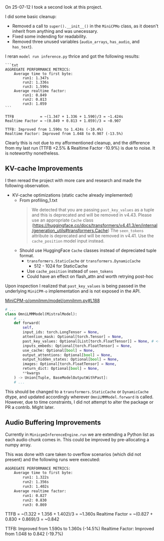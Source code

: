 On 25-07-12 I took a second look at this project.

I did some basic cleanup:

- Removed a call to `super().__init__()` in the `MiniCPMo` class, as it doesn't inherit from anything and was unecessary.
- Fixed some indending for readability.
- Removed three unused variables (`audio_arrays`, `has_audio`, and `has_text`).

I reran `model run inference.py` thrice and got the following results:

    ```txt
    AGGREGATE PERFORMANCE METRICS:
        Average time to first byte: 
            run1: 1.347s
            run2: 1.336s
            run3: 1.590s
        Average realtime factor:
            run1: 0.849
            run2: 0.813
            run3: 1.059
    ```

    TTFB            = ~(1.347 + 1.336 + 1.590)/3 = ~1.424s
    Realtime Factor = ~(0.849 + 0.813 + 1.059)/3 = ~0.907

    TTFB: Improved from 1.590s to 1.424s (-10.4%)
    Realtime Factor: Improved from 1.048 to 0.907 (-13.5%)

Clearly this is not due to my afformentioned cleanup, and the difference from my last run (TTFB +2.5% & Realtime Factor -10.9%) is due to noise. It is noteworthy nonetheless.

## KV-cache Improvements

I then reread the project with more care and research and made the following observation.

- KV-cache optimizations (static cache already implemented)
    - From profiling_1.txt
        > We detected that you are passing `past_key_values` as a tuple and this
        > is deprecated and will be removed in v4.43. Please use an appropriate
        > `Cache` class
        > (https://huggingface.co/docs/transformers/v4.41.3/en/internal/generation_utils#transformers.Cache)
        > The `seen_tokens` attribute is deprecated and will be removed in
        > v4.41. Use the `cache_position` model input instead. 
    - Should use HuggingFace `Cache` classes instead of depreciated tuple format.
        - `transformers.StaticCache` or `transformers.DynamicCache`
            - 512 - 1024 for StaticCache
        - Use `cache_position` instead of `seen_tokens`
        - Could have an effect on flash_attn and worth retrying post-hoc

Upon inspection I realized that `past_key_values` is being passed in the underlying `MiniCPM-o` implementation and is not exposed in the API.

[MiniCPM-o/omnilmm/model/omnilmm.py#L188](https://github.com/OpenBMB/MiniCPM-o/blob/2d9919ac6998e603f9a6fa23f61a82d8e43617f6/omnilmm/model/omnilmm.py#L188)

```python
# ...
class OmniLMMModel(MistralModel):
    # ...
    def forward(
        self,
        input_ids: torch.LongTensor = None,
        attention_mask: Optional[torch.Tensor] = None,
        past_key_values: Optional[List[torch.FloatTensor]] = None, # <- HERE
        inputs_embeds: Optional[torch.FloatTensor] = None,
        use_cache: Optional[bool] = None,
        output_attentions: Optional[bool] = None,
        output_hidden_states: Optional[bool] = None,
        images: Optional[torch.FloatTensor] = None,
        return_dict: Optional[bool] = None,
        **kwargs
    ) -> Union[Tuple, BaseModelOutputWithPast]:
    # ...
```

This should be changed to a `transformers.StaticCache` or `DynamicCache` dtype, and updated accordingly wherever `OmniLMMModel.forward` is called. However, due to time constraints, I did not attempt to alter the package or PR a contrib. Might later.

## Audio Buffering Improvements

Currently in `MinicpmInferenceEngine.run` we are extending a Python list as each audio chunk comes in. This could be improved by pre-allocating a numpy array.

This was done with care taken to overflow scenarios (which did not present) and the following runs were executed:

```txt
AGGREGATE PERFORMANCE METRICS:
    Average time to first byte: 
        run1: 1.322s
        run2: 1.356s
        run3: 1.402s
    Average realtime factor:
        run1: 0.827
        run2: 0.830
        run3: 0.869
```

TTFB            = ~(1.322 + 1.356 + 1.402)/3 = ~1.360s
Realtime Factor = ~(0.827 + 0.830 + 0.869)/3 = ~0.842

TTFB: Improved from 1.590s to 1.360s (-14.5%)
Realtime Factor: Improved from 1.048 to 0.842 (-19.7%)